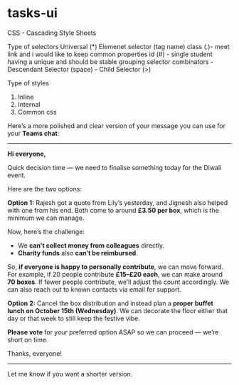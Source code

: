 # tasks-ui
CSS - Cascading Style Sheets


Type of selectors
Universal (*)
Elemenet selector (tag name)
class (.)-  meet link and i would like to keep common properties
id (#)  - single student having a unique and should be stable
grouping selector
combinators
    - Descendant Selector (space)
    - Child Selector (>)

Type of styles 
1. Inline
2. Internal
3. Common css

Here’s a more polished and clear version of your message you can use for your **Teams chat**:

---

**Hi everyone,**

Quick decision time — we need to finalise something today for the Diwali event.

Here are the two options:

**Option 1:**
Rajesh got a quote from Lily’s yesterday, and Jignesh also helped with one from his end. Both come to around **£3.50 per box**, which is the minimum we can manage.

Now, here’s the challenge:

* We **can’t collect money from colleagues** directly.
* **Charity funds** also **can’t be reimbursed**.

So, **if everyone is happy to personally contribute**, we can move forward.
For example, if 20 people contribute **£15–£20 each**, we can make around **70 boxes**.
If fewer people contribute, we’ll adjust the count accordingly.
We can also reach out to known contacts via email for support.

**Option 2:**
Cancel the box distribution and instead plan a **proper buffet lunch on October 15th (Wednesday)**.
We can decorate the floor either that day or that week to still keep the festive vibe.

**Please vote** for your preferred option ASAP so we can proceed — we’re short on time.

Thanks, everyone!

---

Let me know if you want a shorter version.

